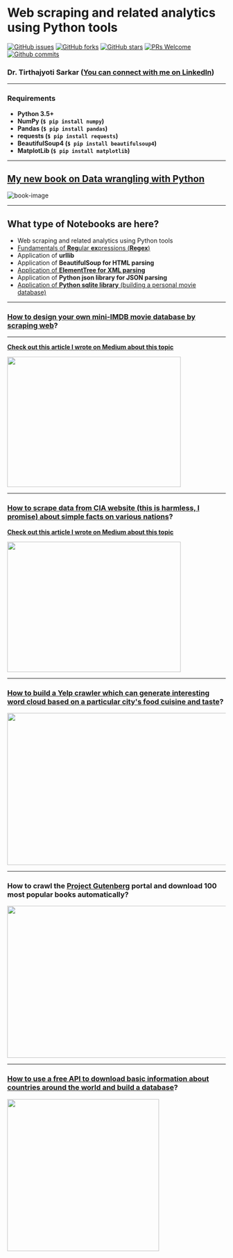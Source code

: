 #  Web scraping and related analytics using Python tools

[![GitHub issues](https://img.shields.io/github/issues/tirthajyoti/Web-Database-Analytics-Python.svg)](https://github.com/tirthajyoti/Web-Database-Analytics-Python/issues)
[![GitHub forks](https://img.shields.io/github/forks/tirthajyoti/Web-Database-Analytics-Python.svg)](https://github.com/tirthajyoti/Web-Database-Analytics-Python/network)
[![GitHub stars](https://img.shields.io/github/stars/tirthajyoti/Web-Database-Analytics-Python.svg)](https://github.com/tirthajyoti/Web-Database-Analytics-Python/stargazers)
[![PRs Welcome](https://img.shields.io/badge/PRs-welcome-brightgreen.svg)](https://github.com/tirthajyoti/Web-Database-Analytics-Python/pulls)
[![Github commits](https://img.shields.io/github/commit-activity/y/tirthajyoti/Web-Database-Analytics-Python.svg)](https://github.com/tirthajyoti/Web-Database-Analytics-Python/stats/contributors)

### Dr. Tirthajyoti Sarkar ([You can connect with me on LinkedIn](https://www.linkedin.com/in/tirthajyoti-sarkar-2127aa7/))

---

### Requirements
* **Python 3.5+**
* **NumPy (`$ pip install numpy`)**
* **Pandas (`$ pip install pandas`)**
* **requests (`$ pip install requests`)**
* **BeautifulSoup4 (`$ pip install beautifulsoup4`)**
* **MatplotLib (`$ pip install matplotlib`)**

---

## [My new book on Data wrangling with Python](https://www.amazon.com/Data-Wrangling-Python-Creating-actionable-ebook/dp/B07JF26NGJ/)
![book-image](https://images-na.ssl-images-amazon.com/images/I/51-AuclWzTL.jpg)

---

## What type of Notebooks are here?
* Web scraping and related analytics using Python tools
* [Fundamentals of **Reg**ular **ex**pressions (**Regex**)](https://github.com/tirthajyoti/Web-Database-Analytics-Python/blob/master/Regex_Basics.ipynb)
* Application of **urllib**
* Application of **BeautifulSoup for HTML parsing**
* [Application of **ElementTree for XML parsing**](https://github.com/tirthajyoti/Web-Database-Analytics-Python/blob/master/XML_reading_scraping.ipynb)
* Application of **Python json library for JSON parsing**
* [Application of **Python sqlite library** (building a personal movie database)](https://github.com/tirthajyoti/Web-Database-Analytics-Python/blob/master/Movie_Database_Build.ipynb)
---
### [How to design your own mini-IMDB movie database by scraping web](https://github.com/tirthajyoti/Web-Database-Analytics-Python/blob/master/Movie_Database_Build.ipynb)?
---
**[Check out this article I wrote on Medium about this topic](https://towardsdatascience.com/step-by-step-guide-to-build-your-own-mini-imdb-database-fc39af27d21b)**

<img src="https://cdn-images-1.medium.com/max/1000/1*WvTpS5A6uGZ2m021K31dCQ.png" width="400" height="300"/>

---
### [How to scrape data from CIA website (this is harmless, I promise) about simple facts on various nations](https://github.com/tirthajyoti/Web-Database-Analytics-Python/blob/master/CIA-Factbook-Analytics2.ipynb)?
**[Check out this article I wrote on Medium about this topic](https://towardsdatascience.com/data-analytics-with-python-by-web-scraping-illustration-with-cia-world-factbook-abbdaa687a84)**

<img src="https://cdn-images-1.medium.com/max/1000/1*X2QkNgg-vR3NRnGDquRm9w.png" width="400" height="300"/>

---
### [How to build a Yelp crawler which can generate interesting word cloud based on a particular city's food cuisine and taste](https://github.com/tirthajyoti/Web-Database-Analytics-Python/tree/master/Yelp_Review)?
<img src="https://raw.githubusercontent.com/tirthajyoti/Web-Database-Analytics-Python/master/Images/Yelp_word_cloud_1.png" width="600" height="350"/>

---
### How to crawl the [Project Gutenberg](https://www.gutenberg.org/) portal and download 100 most popular books automatically?
<img src="https://i.pinimg.com/originals/3a/b8/d5/3ab8d5c378f62bfa723d89d2a4aee3db.jpg" width="600" height="350"/>

---
### [How to use a free API to download basic information about countries around the world and build a database](https://github.com/tirthajyoti/Web-Database-Analytics-Python/blob/master/Countries-JSON-API.ipynb)?
<img src="https://raw.githubusercontent.com/tirthajyoti/Web-Database-Analytics-Python/master/Images/Building%20country%20database.png" height="350"/>
